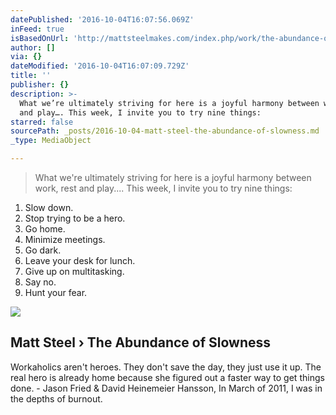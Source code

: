 ```yaml
---
datePublished: '2016-10-04T16:07:56.069Z'
inFeed: true
isBasedOnUrl: 'http://mattsteelmakes.com/index.php/work/the-abundance-of-slowness/'
author: []
via: {}
dateModified: '2016-10-04T16:07:09.729Z'
title: ''
publisher: {}
description: >-
  What we’re ultimately striving for here is a joyful harmony between work, rest
  and play…. This week, I invite you to try nine things:
starred: false
sourcePath: _posts/2016-10-04-matt-steel-the-abundance-of-slowness.md
_type: MediaObject

---
```

> What we're ultimately striving for here is a joyful harmony between work, rest and play.... This week, I invite you to try nine things:

1. Slow down. 
2. Stop trying to be a hero. 
3. Go home. 
4. Minimize meetings. 
5. Go dark. 
6. Leave your desk for lunch. 
7. Give up on multitasking. 
8. Say no. 
9. Hunt your fear.

<article style=""><img src="https://s3-us-west-2.amazonaws.com/the-grid-img/p/e104eba088a031be017056cd40a36f67c55ee523.png" /><h1>Matt Steel › The Abundance of Slowness</h1><p>Workaholics aren't heroes. They don't save the day, they just use it up. The real hero is already home because she figured out a faster way to get things done. - Jason Fried &amp; David Heinemeier Hansson, In March of 2011, I was in the depths of burnout.</p></article>